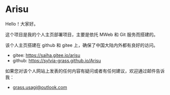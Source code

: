 # Arisu

Hello！大家好。

这个项目是我的个人主页部署项目，主要是依托 MWeb 和 Git 服务而搭建的。

该个人主页搭建在 github 和 gitee 上，确保了中国大陆内外都有良好的访问。
* gitee: https://saiha.gitee.io/arisu
* github: https://sylvia-grass.github.io/Arisu

如果您对该个人网站上发表的任何内容有疑问或者有任何建议，欢迎通过邮件告诉我：
* grass.usagi@outlook.com